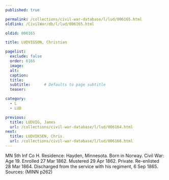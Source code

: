 ```yaml
---
published: true

permalink: /collections/civil-war-database/l/lud/006165.html
oldlink: /CivilWar/db/l/lud/006165.html

oldid: 006165

title: LUDVIGSON, Christian

pagelist:
  exclude: false
  order: 6165
  image: 
  alt:
  caption:
  title:
  subtitle:      # Defaults to page subtitle
  teaser:

category: 
  - L 
  - LUD

previous:
  title: LUDVIG, James
  url: /collections/civil-war-database/l/lud/006164.html  
next:
  title: LUDVIKSEN, Chris.
  url: /collections/civil-war-database/l/lud/006166.html   
---
```

MN 5th Inf Co H. Residence: Hayden, Minnesota. Born in Norway. Civil War: Age 19. Enrolled 27 Mar 1862. Mustered 29 Apr 1862. Private. Re-enlisted 28 Mar 1864. Discharged from the service with his regiment, 6 Sep 1865. Sources: (MINN p262)